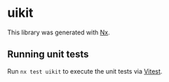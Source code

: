 # uikit

This library was generated with [Nx](https://nx.dev).

## Running unit tests

Run `nx test uikit` to execute the unit tests via [Vitest](https://vitest.dev/).
